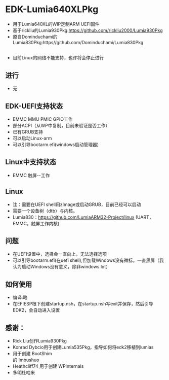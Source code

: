 # EDK-Lumia640XLPkg
- 用于Lumia640XL的WIP定制ARM UEFI固件
- 基于rickliu的Lumia930Pkg:https://github.com/rickliu2000/Lumia930Pkg
- 原自Dominduchami的Lumia830Pkg:https//github.com/Dominduchami/Lumia830Pkg

## 
- 目前Linux的网络不能支持，也许将会停止进行

## 进行
- 无

## EDK-UEFI支持状态
- EMMC MMU PMIC GPIO工作
- 部分ACPI（从WP中复制，目前未验证是否工作）
- 已有GRUB支持
- 可以启动Linux-arm
- 可以引导bootarm.efi(windows启动管理器)

## Linux中支持状态
- EMMC 触屏--工作

##  Linux
- 注：需要在UEFI shell用zImage或启动GRUB，目前已经可以启动
- 需要一个设备树（dtb）与内核。
- Lumia830：https://github.com/LumiaARM32-Project/linux (UART，EMMC，触屏工作内核)

## 问题
- 在UEFI设置中，选择会一直向上，无法选择选项
- 可以引导bootarm.efi(在uefi shell),但加载Windows没有微标，一直黑屏（我认为启动Windows没有意义，除非windows lot）

## 如何使用
- 编译:略
- 在EFIESP根下创建startup.nsh，在startup.nsh写exit并保存，然后引导 EDK2，会自动进入设置

## 感谢：
 - Rick Liu创作Lumia930Pkg<br/>
 - Konrad Dybcio用于创建Lumia535Pkg，指导如何将edk2移植到lumias<br/>
 - 用于创建 BootShim<br/> 的 Imbushuo
 - Heathcliff74 用于创建 WPInternals<br/>
 - 多明杜哈米<br/>
